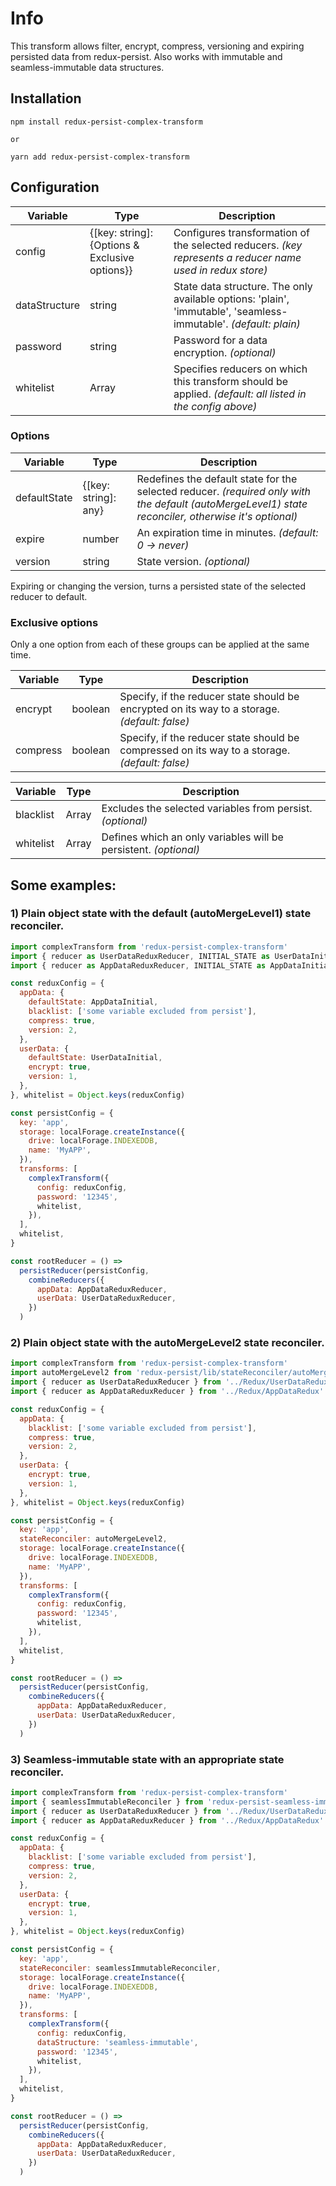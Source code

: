# Info
This transform allows filter, encrypt, compress, versioning and expiring persisted data from redux-persist. Also works with immutable and seamless-immutable data structures.

## Installation
```
npm install redux-persist-complex-transform

or

yarn add redux-persist-complex-transform
```

## Configuration
Variable       |     Type      |   Description     
---------------|---------------|-------------------   
config         | {[key: string]: {Options & Exclusive options}} | Configures transformation of the selected reducers. *(key represents a reducer name used in redux store)*
dataStructure  | string        | State data structure. The only available options: 'plain', 'immutable', 'seamless-immutable'. *(default: plain)*
password       | string        | Password for a data encryption. *(optional)*
whitelist      | Array<string> | Specifies reducers on which this transform should be applied. *(default: all listed in the config above)*

### Options
Variable       |         Type         |   Description     
---------------|----------------------|-------------------  
defaultState   | {[key: string]: any} | Redefines the default state for the selected reducer. *(required only with the default (autoMergeLevel1) state reconciler, otherwise it's optional)*
expire         | number               | An expiration time in minutes. *(default: 0 -> never)*
version        | string               | State version. *(optional)*

Expiring or changing the version, turns a persisted state of the selected reducer to default.

### Exclusive options
Only a one option from each of these groups can be applied at the same time.

Variable       |   Type    |   Description     
---------------|-----------|-------------------  
encrypt        |  boolean  | Specify, if the reducer state should be encrypted on its way to a storage. *(default: false)*
compress       |  boolean  | Specify, if the reducer state should be compressed on its way to a storage. *(default: false)*

Variable       |   Type        |   Description     
---------------|---------------|-------------------  
blacklist      | Array<string> | Excludes the selected variables from persist. *(optional)*
whitelist      | Array<string> | Defines which an only variables will be persistent. *(optional)*

## Some examples:

### 1) Plain object state with the default (autoMergeLevel1) state reconciler.
```javascript
import complexTransform from 'redux-persist-complex-transform'
import { reducer as UserDataReduxReducer, INITIAL_STATE as UserDataInitial } from '../Redux/UserDataRedux'
import { reducer as AppDataReduxReducer, INITIAL_STATE as AppDataInitial } from '../Redux/AppDataRedux'

const reduxConfig = {
  appData: {
    defaultState: AppDataInitial,
    blacklist: ['some variable excluded from persist'],
    compress: true,
    version: 2,
  },
  userData: {
    defaultState: UserDataInitial,
    encrypt: true,
    version: 1,
  },
}, whitelist = Object.keys(reduxConfig)

const persistConfig = {
  key: 'app',
  storage: localForage.createInstance({
    drive: localForage.INDEXEDDB,
    name: 'MyAPP',
  }),
  transforms: [
    complexTransform({
      config: reduxConfig,
      password: '12345',
      whitelist,
    }),
  ],
  whitelist,
}

const rootReducer = () =>
  persistReducer(persistConfig,
    combineReducers({
      appData: AppDataReduxReducer,
      userData: UserDataReduxReducer,
    })
  )
```

### 2) Plain object state with the autoMergeLevel2 state reconciler.
```javascript
import complexTransform from 'redux-persist-complex-transform'
import autoMergeLevel2 from 'redux-persist/lib/stateReconciler/autoMergeLevel2'
import { reducer as UserDataReduxReducer } from '../Redux/UserDataRedux'
import { reducer as AppDataReduxReducer } from '../Redux/AppDataRedux'

const reduxConfig = {
  appData: {
    blacklist: ['some variable excluded from persist'],
    compress: true,
    version: 2,
  },
  userData: {
    encrypt: true,
    version: 1,
  },
}, whitelist = Object.keys(reduxConfig)

const persistConfig = {
  key: 'app',
  stateReconciler: autoMergeLevel2,
  storage: localForage.createInstance({
    drive: localForage.INDEXEDDB,
    name: 'MyAPP',
  }),
  transforms: [
    complexTransform({
      config: reduxConfig,
      password: '12345',
      whitelist,
    }),
  ],
  whitelist,
}

const rootReducer = () =>
  persistReducer(persistConfig,
    combineReducers({
      appData: AppDataReduxReducer,
      userData: UserDataReduxReducer,
    })
  )
```

### 3) Seamless-immutable state with an appropriate state reconciler.
```javascript
import complexTransform from 'redux-persist-complex-transform'
import { seamlessImmutableReconciler } from 'redux-persist-seamless-immutable'
import { reducer as UserDataReduxReducer } from '../Redux/UserDataRedux'
import { reducer as AppDataReduxReducer } from '../Redux/AppDataRedux'

const reduxConfig = {
  appData: {
    blacklist: ['some variable excluded from persist'],
    compress: true,
    version: 2,
  },
  userData: {
    encrypt: true,
    version: 1,
  },
}, whitelist = Object.keys(reduxConfig)

const persistConfig = {
  key: 'app',
  stateReconciler: seamlessImmutableReconciler,
  storage: localForage.createInstance({
    drive: localForage.INDEXEDDB,
    name: 'MyAPP',
  }),
  transforms: [
    complexTransform({
      config: reduxConfig,
      dataStructure: 'seamless-immutable',
      password: '12345',
      whitelist,
    }),
  ],
  whitelist,
}

const rootReducer = () =>
  persistReducer(persistConfig,
    combineReducers({
      appData: AppDataReduxReducer,
      userData: UserDataReduxReducer,
    })
  )
```
